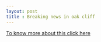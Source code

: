 ```yaml
---
layout: post
title : Breaking news in oak cliff 
---
```


[To know more about this click here](https://www.dallasnews.com/)
